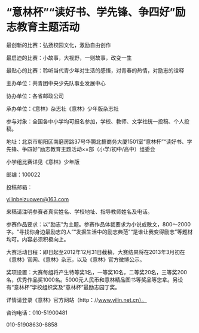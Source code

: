# “意林杯”“读好书、学先锋、争四好”励志教育主题活动

最创新的比赛：弘扬校园文化，激励自由创作

最启迪的比赛：小故事，大视野，一则故事，改变一生

最贴心的比赛：聆听当代青少年对生活的感悟，对青春的热情，对励志的诠释

主办单位：共青团中央少先队事业发展中心

协办单位：各省邮政公司

承办单位：《意林》杂志社《意林》少年版杂志社

参与对象：全国各中小学均可报名参加，学校、教师、文学社统一投稿、个人投稿。

地址：北京市朝阳区南磨房路37号华腾北搪商务大厦1501室“意林杯”“读好书、学先锋、争四好”励志教育主题活动××部（小学/初中/高中）组委会

小学组比赛详见《意林》少年版

邮编：100022

投稿邮箱：

yilinbeizuowen@163.com

来稿请注明参赛者真实姓名、学校地址、指导教师姓名及电话。

参赛作品要求：以“励志”为主题。参赛作品体裁要求为小说或散文，800～2000字。“寻找你身边最励志的人”“发掘生活中的励志典范”“是谁让我变得励志”等题材均可。内容必须积极向上。

大赛活动日程：即日起至2012年12月31日截稿，大赛结果将在2013年3月初在《意林》官网、《意林》杂志，以及《意林》官方微博公示。

奖项设置：大赛每组将产生特等奖1名，一等奖10名，二等奖20名，三等奖200名，优秀作品奖1000名。5000元人民币和意林精品图书等奖品等您拿。另设有“意林杯”学校组织奖及“意林杯”最励志园丁奖。

详情请登录《意林》官方网站（http：//www.yilin.net.cn）。

咨询电话：010-51900481

010-51908630-8858